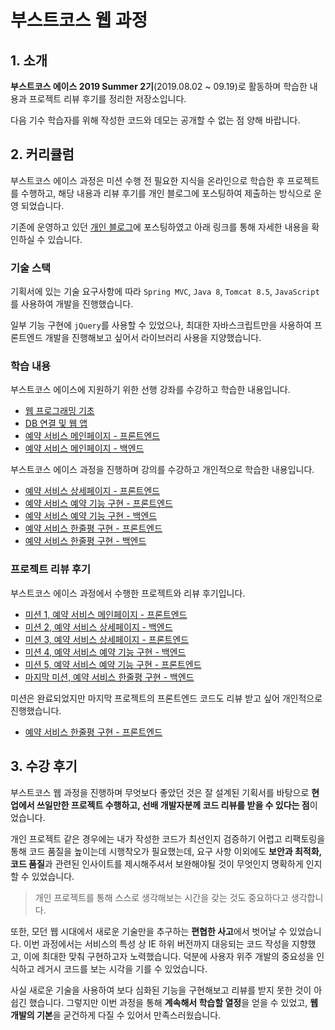 # 부스트코스 웹 과정

## 1. 소개

**부스트코스 에이스 2019 Summer 2기**(2019.08.02 ~ 09.19)로 활동하며 학습한 내용과 프로젝트 리뷰 후기를 정리한 저장소입니다.

다음 기수 학습자를 위해 작성한 코드와 데모는 공개할 수 없는 점 양해 바랍니다.

## 2. 커리큘럼

부스트코스 에이스 과정은 미션 수행 전 필요한 지식을 온라인으로 학습한 후 프로젝트를 수행하고,
해당 내용과 리뷰 후기를 개인 블로그에 포스팅하여 제출하는 방식으로 운영 되었습니다.

기존에 운영하고 있던 [개인 블로그](https://mkki.github.io)에 포스팅하였고 아래 링크를 통해 자세한 내용을 확인하실 수 있습니다.

### 기술 스택

기획서에 있는 기술 요구사항에 따라 `Spring MVC`, `Java 8`, `Tomcat 8.5`, `JavaScript`를 사용하여 개발을 진행했습니다.

일부 기능 구현에 `jQuery`를 사용할 수 있었으나,
최대한 자바스크립트만을 사용하여 프론트엔드 개발을 진행해보고 싶어서 라이브러리 사용을 지양했습니다.

### 학습 내용

부스트코스 에이스에 지원하기 위한 선행 강좌를 수강하고 학습한 내용입니다.
* [웹 프로그래밍 기초](https://mkki.github.io/boostcourse/2019/07/12/boost-course-1.html)
* [DB 연결 및 웹 앱](https://mkki.github.io/boostcourse/2019/07/14/boost-course-2.html)
* [예약 서비스 메인페이지 - 프론트엔드](https://mkki.github.io/boostcourse/2019/07/18/boost-course-3.html)
* [예약 서비스 메인페이지 - 백엔드](https://mkki.github.io/boostcourse/2019/07/20/boost-course-4.html)

부스트코스 에이스 과정을 진행하며 강의를 수강하고 개인적으로 학습한 내용입니다.
* [예약 서비스 상세페이지 - 프론트엔드](https://mkki.github.io/boostcourse/2019/08/13/boost-course-5.html)
* [예약 서비스 예약 기능 구현 - 프론트엔드](https://mkki.github.io/boostcourse/2019/08/30/boost-course-6.html)
* [예약 서비스 예약 기능 구현 - 백엔드](https://mkki.github.io/boostcourse/2019/09/01/boost-course-7.html)
* [예약 서비스 한줄평 구현 - 프론트엔드]()
* [예약 서비스 한줄평 구현 - 백엔드]()

### 프로젝트 리뷰 후기

부스트코스 에이스 과정에서 수행한 프로젝트와 리뷰 후기입니다.
* [미션 1, 예약 서비스 메인페이지 - 프론트엔드](https://mkki.github.io/boostcourse/2019/08/08/boost-course-mission-1.html)
* [미션 2, 예약 서비스 상세페이지 - 백엔드](https://mkki.github.io/boostcourse/2019/08/23/boost-course-mission-2.html)
* [미션 3, 예약 서비스 상세페이지 - 프론트엔드](https://mkki.github.io/boostcourse/2019/08/26/boost-course-mission-3.html)
* [미션 4, 예약 서비스 예약 기능 구현 - 백엔드](https://mkki.github.io/boostcourse/2019/09/10/boost-course-mission-4.html)
* [미션 5, 예약 서비스 예약 기능 구현 - 프론트엔드](https://mkki.github.io/boostcourse/2019/09/10/boost-course-mission-5.html)
* [마지막 미션, 예약 서비스 한줄평 구현 - 백엔드]()

미션은 완료되었지만 마지막 프로젝트의 프론트엔드 코드도 리뷰 받고 싶어 개인적으로 진행했습니다.
* [예약 서비스 한줄평 구현 - 프론트엔드]()

## 3. 수강 후기

부스트코스 웹 과정을 진행하며 무엇보다 좋았던 것은 잘 설계된 기획서를 바탕으로 **현업에서 쓰일만한 프로젝트 수행하고,
선배 개발자분께 코드 리뷰를 받을 수 있다는 점**이었습니다. 

개인 프로젝트 같은 경우에는 내가 작성한 코드가 최선인지 검증하기 어렵고 리팩토링을 통해 코드 품질을 높이는데 시행착오가 필요했는데,
요구 사항 이외에도 **보안과 최적화, 코드 품질**과 관련된 인사이트를 제시해주셔서 보완해야될 것이 무엇인지 명확하게 인지할 수 있었습니다.

> 개인 프로젝트를 통해 스스로 생각해보는 시간을 갖는 것도 중요하다고 생각합니다.

또한, 모던 웹 시대에서 새로운 기술만을 추구하는 **편협한 사고**에서 벗어날 수 있었습니다.
이번 과정에서는 서비스의 특성 상 IE 하위 버전까지 대응되는 코드 작성을 지향했고, 이에 최대한 맞춰 구현하고자 노력했습니다.
덕분에 사용자 위주 개발의 중요성을 인식하고 레거시 코드를 보는 시각을 기를 수 있었습니다.

사실 새로운 기술을 사용하여 보다 심화된 기능을 구현해보고 리뷰를 받지 못한 것이 아쉽긴 했습니다.
그렇지만 이번 과정을 통해 **계속해서 학습할 열정**을 얻을 수 있었고, **웹 개발의 기본**을 굳건하게 다질 수 있어서 만족스러웠습니다.
